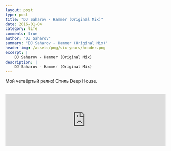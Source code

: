 ```yaml
---
layout: post
type: post
title: "DJ Saharov - Hammer (Original Mix)"
date: 2016-01-04
category: life
comments: true
author: "DJ Saharov"
summary: "DJ Saharov - Hammer (Original Mix)"
header-img: /assets/png/six-years/header.png
excerpt: |
    DJ Saharov - Hammer (Original Mix)
description: |
    DJ Saharov - Hammer (Original Mix)
---
```


<p>
<span class="firstcharacter">М</span>ой четвёртый релиз! Стиль Deep House.</p>
<br>
<iframe width="100%" height="166" scrolling="no" frameborder="no" allow="autoplay" src="https://w.soundcloud.com/player/?url=https%3A//api.soundcloud.com/tracks/213959731&color=%23ff5500&auto_play=false&hide_related=false&show_comments=true&show_user=true&show_reposts=false&show_teaser=true"></iframe>